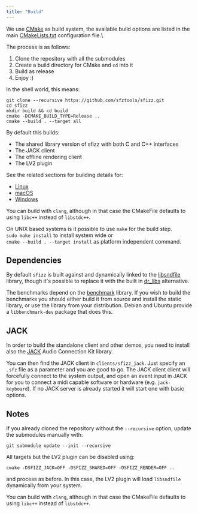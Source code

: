 ```yaml
---
title: "Build"
---
```

We use [CMake] as build system, the available build options are listed
in the main [CMakeLists.txt] configuration file.\

The process is as follows:
1. Clone the repository with all the submodules
2. Create a build directory for CMake and `cd` into it
3. Build as release
4. Enjoy :)

In the shell world, this means:

```
git clone --recursive https://github.com/sfztools/sfizz.git
cd sfizz
mkdir build && cd build
cmake -DCMAKE_BUILD_TYPE=Release ..
cmake --build . --target all
```

By default this builds:
- The shared library version of sfizz with both C and C++ interfaces
- The JACK client
- The offline rendering client
- The LV2 plugin

See the related sections for building details for:
- [Linux]
- [macOS]
- [Windows]

You can build with `clang`, although in that case the CMakeFile
defaults to using `libc++` instead of `libstdc++`.

On UNIX based systems is it possible to use `make` for the build step.\
`sudo make install` to install system wide or\
`cmake --build . --target install` as platform independent command.

## Dependencies

By default `sfizz` is built against and dynamically linked to the
[libsndfile] library, though it's possible to replace it with the built in
[dr_libs] alternative.

The benchmarks depend on the [benchmark] library.
If you wish to build the benchmarks you should either build it from source and
install the static library, or use the library from your distribution.
Debian and Ubuntu provide a `libbenchmark-dev` package that does this.

## JACK

In order to build the standalone client and other demos, you need to
install also the [JACK] Audio Connection Kit library.

You can then find the JACK client in `clients/sfizz_jack`.
Just specify an `.sfz` file as a parameter and you are good to go.
The JACK client client will forcefully connect to the system output,
and open an event input in JACK for you to connect a midi capable software
or hardware (e.g. `jack-keyboard`).
If no JACK server is already started it will start one with basic options.

## Notes

If you already cloned the repository without the `--recursive` option,
update the submodules manually with:

```
git submodule update --init --recursive
```

All targets but the LV2 plugin can be disabled using:

```
cmake -DSFIZZ_JACK=OFF -DSFIZZ_SHARED=OFF -DSFIZZ_RENDER=OFF ..
```

and process as before.
In this case, the LV2 plugin will load `libsndfile` dynamically from your system.

You can build with `clang`, although in that case the CMakeFile
defaults to using `libc++` instead of `libstdc++`.

[libsndfile]:             http://mega-nerd.com/libsndfile/
[dr_libs]:                https://github.com/mackron/dr_libs
[JACK]:                   https://jackaudio.org
[benchmark]:              https://github.com/google/benchmark/
[CMake]:                  https://cmake.org/
[CMakeLists.txt]:         https://github.com/sfztools/sfizz/blob/develop/CMakeLists.txt#L21
[Linux]:                  linux
[macOS]:                  macos
[Windows]:                windows
